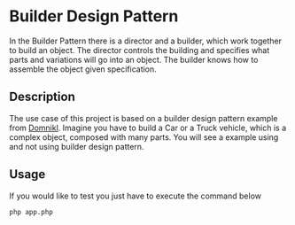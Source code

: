 # Builder Design Pattern

In the Builder Pattern there is a director and a builder, which work together to build an object. The director controls the building and specifies what parts and variations will go into an object. The builder knows how to assemble the object given specification. 

## Description

The use case of this project is based on a builder design pattern example from [Domnikl](https://github.com/domnikl/DesignPatternsPHP/tree/main/Creational). Imagine you have to build a Car or a Truck vehicle, which is a complex object, composed with many parts. You will see a example using and not using builder design pattern.

## Usage

If you would like to test you just have to execute the command below

```bash
php app.php
```